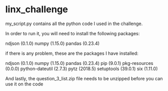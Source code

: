 # linx_challenge

my_script.py contains all the python code I used in the challenge.

In order to run it, you will need to install the following packages:

ndjson (0.1.0)
numpy (1.15.0)
pandas (0.23.4)

if there is any problem, these are the packages I have installed:

ndjson (0.1.0)
numpy (1.15.0)
pandas (0.23.4)
pip (9.0.1)
pkg-resources (0.0.0)
python-dateutil (2.7.3)
pytz (2018.5)
setuptools (39.0.1)
six (1.11.0)

And lastly, the question_3_list.zip file needs to be unzipped before you can use it on the code 
